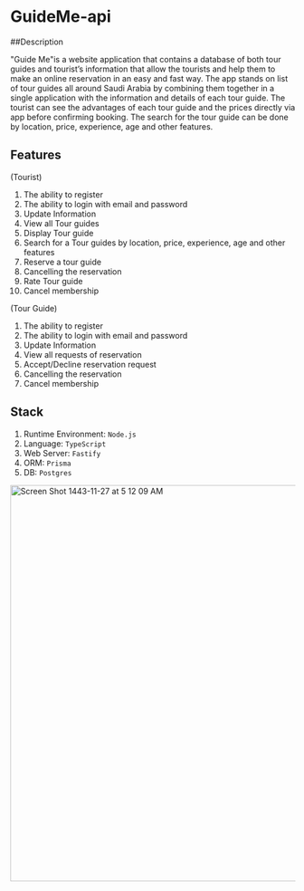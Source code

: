 # GuideMe-api

##Description

"Guide Me"is a website application that contains a database of both tour guides and tourist’s information that allow the tourists and help them to make an online reservation in an easy and fast way. The app stands on list of tour guides all around Saudi Arabia by combining them together in a single application with the information and details of each tour guide. The tourist can see the advantages of each tour guide and the prices directly via app before confirming booking. The search for the tour guide can be done by location, price, experience, age and other features.

## Features
(Tourist)

1. The ability to register
2. The ability to login with email and password
3. Update Information
4. View all Tour guides 
5. Display Tour guide
6. Search for a Tour guides by location, price, experience, age and other features
8. Reserve a tour guide
9. Cancelling the reservation
10. Rate Tour guide
11. Cancel membership



(Tour Guide)
1. The ability to register 
2. The ability to login with email and password
3. Update Information
4. View all requests of reservation
5. Accept/Decline reservation request
6. Cancelling the reservation
8. Cancel membership



## Stack
1. Runtime Environment: `Node.js`
2. Language: `TypeScript`
3. Web Server: `Fastify`
4. ORM: `Prisma`
5. DB: `Postgres`


<img width="700" alt="Screen Shot 1443-11-27 at 5 12 09 AM" src="https://user-images.githubusercontent.com/103124310/175797194-19dc5104-78f8-4891-a7b1-a5b9ad56a59a.png">
